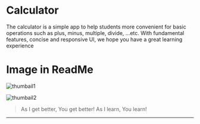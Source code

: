 # Calculator
The calculator is a simple app to help students more convenient for basic operations such as plus, minus, multiple, divide, ...etc. With fundamental features, concise and responsive UI, we hope you have a great learning experience

# Image in ReadMe
![thumbail1](https://user-images.githubusercontent.com/45426479/88700191-89482c80-d132-11ea-8da6-3572cad57898.png) 

![thumbail2](https://user-images.githubusercontent.com/45426479/88700216-8ea57700-d132-11ea-9a8e-ab61036c50ab.png)

> As I get better, You get better! As I learn, You learn!

--- 
